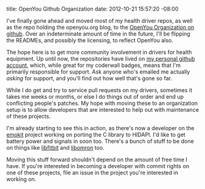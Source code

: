 title: OpenYou Github Organization
date: 2012-10-21 15:57:20 -08:00

I've finally gone ahead and moved most of my health driver repos, as
well as the repo holding the openyou.org blog, to the
[OpenYou Organization on github][1]. Over an indeterminate amount of
time in the future, I'll be flipping the READMEs, and possibly the
licensing, to reflect OpenYou also.

The hope here is to get more community involvement in drivers for
health equipment. Up until now, the repositories have lived on
[my personal github account][2], which, while great for my coderwall
badges, means that I'm primarily responsible for support. Ask anyone
who's emailed me actually _asking_ for support, and you'll find out
how well that's gone so far.

While I do get and try to service pull requests on my drivers,
sometimes it takes me weeks or months, or else I do things out of
order and end up conflicting people's patches. My hope with moving
these to an organization setup is to allow developers that are
interested to help out with maintenance of these projects.

I'm already starting to see this in action, as there's now a developer
on the [emokit][3] project working on porting the C library to HIDAPI.
I'd like to get battery power and signals in soon too. There's a bunch
of stuff to be done on things like [libfitbit][4] and [libomron][5]
too.

Moving this stuff forward shouldn't depend on the amount of free time
I have. If you're interested in becoming a developer with commit
rights on one of these projects, file an issue in the project you're
interested in working on.

[1]: http://www.github.com/openyou 
[2]: http://www.github.com/qdot
[3]: http://www.github.com/openyou/emokit
[4]: http://www.github.com/openyou/libfitbit
[5]: http://www.github.com/openyou/libomron
